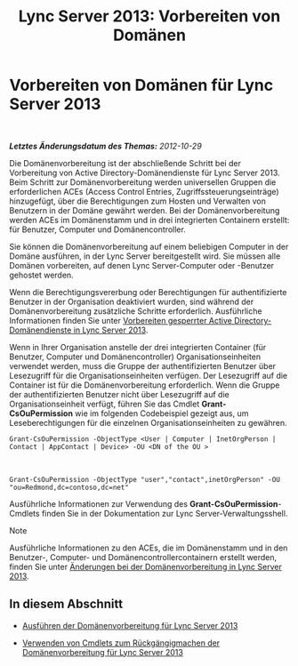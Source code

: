 ﻿---
title: 'Lync Server 2013: Vorbereiten von Domänen'
TOCTitle: Vorbereiten von Domänen
ms:assetid: 8eea541c-5f9d-4afc-92a8-a31d6f742544
ms:mtpsurl: https://technet.microsoft.com/de-de/library/Gg398721(v=OCS.15)
ms:contentKeyID: 49294721
ms.date: 05/19/2016
mtps_version: v=OCS.15
ms.translationtype: HT
---

# Vorbereiten von Domänen für Lync Server 2013

 

_**Letztes Änderungsdatum des Themas:** 2012-10-29_

Die Domänenvorbereitung ist der abschließende Schritt bei der Vorbereitung von Active Directory-Domänendienste für Lync Server 2013. Beim Schritt zur Domänenvorbereitung werden universellen Gruppen die erforderlichen ACEs (Access Control Entries, Zugriffssteuerungseinträge) hinzugefügt, über die Berechtigungen zum Hosten und Verwalten von Benutzern in der Domäne gewährt werden. Bei der Domänenvorbereitung werden ACEs im Domänenstamm und in drei integrierten Containern erstellt: für Benutzer, Computer und Domänencontroller.

Sie können die Domänenvorbereitung auf einem beliebigen Computer in der Domäne ausführen, in der Lync Server bereitgestellt wird. Sie müssen alle Domänen vorbereiten, auf denen Lync Server-Computer oder -Benutzer gehostet werden.

Wenn die Berechtigungsvererbung oder Berechtigungen für authentifizierte Benutzer in der Organisation deaktiviert wurden, sind während der Domänenvorbereitung zusätzliche Schritte erforderlich. Ausführliche Informationen finden Sie unter [Vorbereiten gesperrter Active Directory-Domänendienste in Lync Server 2013](lync-server-2013-preparing-a-locked-down-active-directory-domain-services.md).

Wenn in Ihrer Organisation anstelle der drei integrierten Container (für Benutzer, Computer und Domänencontroller) Organisationseinheiten verwendet werden, muss die Gruppe der authentifizierten Benutzer über Lesezugriff für die Organisationseinheiten verfügen. Der Lesezugriff auf die Container ist für die Domänenvorbereitung erforderlich. Wenn die Gruppe der authentifizierten Benutzer nicht über Lesezugriff auf die Organisationseinheit verfügt, führen Sie das Cmdlet **Grant-CsOuPermission** wie im folgenden Codebeispiel gezeigt aus, um Leseberechtigungen für die einzelnen Organisationseinheiten zu gewähren.

    Grant-CsOuPermission -ObjectType <User | Computer | InetOrgPerson | Contact | AppContact | Device> -OU <DN of the OU > 

   &nbsp;

    Grant-CsOuPermission -ObjectType "user","contact",inetOrgPerson" -OU "ou=Redmond,dc=contoso,dc=net"

Ausführliche Informationen zur Verwendung des **Grant-CsOuPermission**-Cmdlets finden Sie in der Dokumentation zur Lync Server-Verwaltungsshell.


> [!NOTE]
> Ausführliche Informationen zu den ACEs, die im Domänenstamm und in den Benutzer-, Computer- und Domänencontrollercontainern erstellt werden, finden Sie unter <A href="lync-server-2013-changes-made-by-domain-preparation.md">Änderungen bei der Domänenvorbereitung in Lync Server 2013</A>.



## In diesem Abschnitt

  - [Ausführen der Domänenvorbereitung für Lync Server 2013](lync-server-2013-running-domain-preparation.md)

  - [Verwenden von Cmdlets zum Rückgängigmachen der Domänenvorbereitung für Lync Server 2013](lync-server-2013-using-cmdlets-to-reverse-domain-preparation.md)

